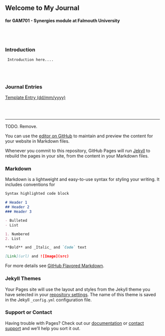 ## Welcome to My Journal
#### for **GAM701 - Synergies** module at **Falmouth University**
<br />
<br />

### Introduction

```
 Introduction here....
```
<br />
<br />

### Journal Entries

[Template Entry (dd/mm/yyyy)](/entries/journal_[index]_[dd-mm-yyyy].md)

<br />
<br />

-------
  
TODO. Remove.  
  
You can use the [editor on GitHub](https://github.com/Ashley-Sands/GAM701/edit/main/docs/index.md) to maintain and preview the content for your website in Markdown files.

Whenever you commit to this repository, GitHub Pages will run [Jekyll](https://jekyllrb.com/) to rebuild the pages in your site, from the content in your Markdown files.

### Markdown

Markdown is a lightweight and easy-to-use syntax for styling your writing. It includes conventions for

```markdown
Syntax highlighted code block

# Header 1
## Header 2
### Header 3

- Bulleted
- List

1. Numbered
2. List

**Bold** and _Italic_ and `Code` text

[Link](url) and ![Image](src)
```

For more details see [GitHub Flavored Markdown](https://guides.github.com/features/mastering-markdown/).

### Jekyll Themes

Your Pages site will use the layout and styles from the Jekyll theme you have selected in your [repository settings](https://github.com/Ashley-Sands/GAM701/settings/pages). The name of this theme is saved in the Jekyll `_config.yml` configuration file.

### Support or Contact

Having trouble with Pages? Check out our [documentation](https://docs.github.com/categories/github-pages-basics/) or [contact support](https://support.github.com/contact) and we’ll help you sort it out.

